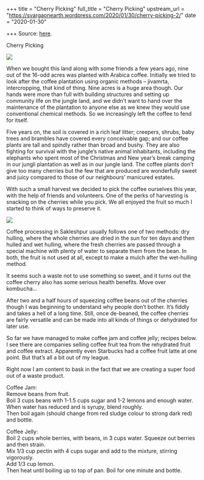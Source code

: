 +++
title = "Cherry Picking"
full_title = "Cherry Picking"
upstream_url = "https://svargaonearth.wordpress.com/2020/01/30/cherry-picking-2/"
date = "2020-01-30"

+++
Source: [here](https://svargaonearth.wordpress.com/2020/01/30/cherry-picking-2/).

Cherry Picking

![](https://svargaonearth.files.wordpress.com/2020/01/img-20200123-wa0001512519296.jpg)

When we bought this land along with some friends a few years ago, nine out of the 16-odd acres was planted with Arabica coffee. Initially we tried to look after the coffee plantation using organic methods – jivamrta, intercropping, that kind of thing. Nine acres is a huge area though. Our hands were more than full with building structures and setting up community life on the jungle land, and we didn’t want to hand over the maintenance of the plantation to anyone else as we knew they would use conventional chemical methods. So we increasingly left the coffee to fend for itself.

Five years on, the soil is covered in a rich leaf litter; creepers, shrubs, baby trees and brambles have covered every conceivable gap; and our coffee plants are tall and spindly rather than broad and bushy. They are also fighting for survival with the jungle’s native animal inhabitants, including the elephants who spent most of the Christmas and New year’s break camping in our jungli plantation as well as in our jungle land. The coffee plants don’t give too many cherries but the few that are produced are wonderfully sweet and juicy compared to those of our neighbours’ manicured estates.

With such a small harvest we decided to pick the coffee ourselves this year, with the help of friends and volunteers. One of the perks of harvesting is snacking on the cherries while you pick. We all enjoyed the fruit so much I started to think of ways to preserve it.

![](https://svargaonearth.files.wordpress.com/2020/01/img_20200106_1030441956279649.jpg)

Coffee processing in Sakleshpur usually follows one of two methods: dry hulling, where the whole cherries are dried in the sun for ten days and then hulled and wet hulling, where the fresh cherries are passed through a special machine with plenty of water to separate them from the bean. In both, the fruit is not used at all, except to make a mulch after the wet-hulling method.

  
It seems such a waste not to use something so sweet, and it turns out the coffee cherry also has some serious health benefits. Move over kombucha…

After two and a half hours of squeezing coffee beans out of the cherries though I was beginning to understand why people don’t bother. It’s fiddly and takes a hell of a long time. Still, once de-beaned, the coffee cherries are fairly versatile and can be made into all kinds of things or dehydrated for later use.

So far we have managed to make coffee jam and coffee jelly; recipes below. I see there are companies selling coffee fruit tea from the rehydrated fruit and coffee extract. Apparently even Starbucks had a coffee fruit latte at one point. But that’s all a bit out of my league.

Right now I am content to bask in the fact that we are creating a super food out of a waste product.

Coffee Jam:  
Remove beans from fruit.  
Boil 3 cups beans with 1-1.5 cups sugar and 1-2 lemons and enough water.  
When water has reduced and is syrupy, blend roughly.  
Then boil again (should change from red sludge colour to strong dark red) and bottle.

Coffee Jelly:  
Boil 2 cups whole berries, with beans, in 3 cups water. Squeeze out berries and then strain.  
Mix 1/3 cup pectin with 4 cups sugar and add to the mixture, stirring vigorously.  
Add 1/3 cup lemon.  
Then heat until boiling up to top of pan. Boil for one minute and bottle.
